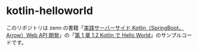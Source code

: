 # kotlin-helloworld

このリポジトリは zenn の書籍「[実践サーバーサイド Kotlin（SpringBoot、Arrow）Web API 開発](https://zenn.dev/msksgm/books/implementing-server-side-kotlin-development)」の「[第 1 章 1.2 Kotlin で Hello World](https://zenn.dev/msksgm/books/implementing-server-side-kotlin-development/viewer/chapter-01-02-kotlin-intro-hello-world)」のサンプルコードです。
